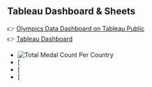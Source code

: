 ## Tableau Dashboard & Sheets
👉 [Olympics Data Dashboard on Tableau Public](https://public.tableau.com/app/profile/blake.smith1551/viz/OlympicsData_17436646730210/Dashboard1_1#1)  
👉 [Tableau Dashboard](https://github.com/Blake-Allan-Smith/Olympics-Data/releases/download/tableau/Olympics.Data.twbx)
- ![Total Medal Count Per Country](https://github.com/Blake-Allan-Smith/Olympics-Data/releases/download/tableau/Map.of.Medals.png)
- [
- [
- [
